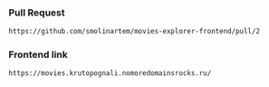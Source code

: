 ### Pull Request

```sh
https://github.com/smolinartem/movies-explorer-frontend/pull/2
```

### Frontend link

```sh
https://movies.krutopognali.nomoredomainsrocks.ru/
```
